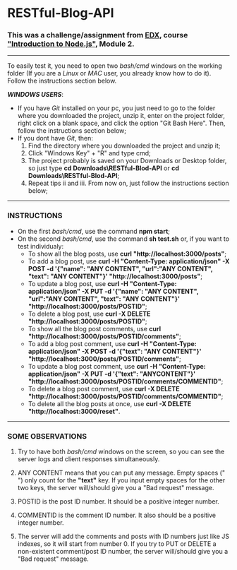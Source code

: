 # RESTful-Blog-API

### This was a challenge/assignment from [EDX](https://edx.org), course ["Introduction to Node.js"](https://www.edx.org/course/introduction-to-nodejs), Module 2.

- - - - 

To easily test it, you need to open two *bash/cmd* windows on the working folder (If you are a *Linux* or *MAC* user, you already know how to do it). Follow the instructions section below.

___WINDOWS USERS___:
  * If you have *Git* installed on your pc, you just need to go to the folder where you downloaded the project, unzip it, enter on the project folder, right click on a blank space, and click the option "Git Bash Here". Then, follow the instructions section below;
  * If you dont have *Git*, then:
    1. Find the directory where you downloaded the project and unzip it;
    2. Click "Windows Key" + "R" and type cmd;
    3. The project probably is saved on your Downloads or Desktop folder, so just type **cd Downloads\RESTful-Blod-API** or **cd Downloads\RESTful-Blod-API**;
    4. Repeat tips ii and iii. From now on, just follow the instructions section below;
    
- - - -

### INSTRUCTIONS

  * On the first *bash/cmd*, use the command **npm start**;
  * On the second *bash/cmd*, use the command **sh test.sh** or, if you want to test individualy:
    * To show all the blog posts, use **curl "http&#58;//localhost:3000/posts"**;
    * To add a blog post, use **curl -H "Content-Type: application/json" -X POST -d '{"name": "ANY CONTENT", "url":"ANY CONTENT", "text": "ANY CONTENT"}' "http&#58;//localhost:3000/posts"**;
    * To update a blog post, use **curl -H "Content-Type: application/json" -X PUT -d '{"name": "ANY CONTENT", "url":"ANY CONTENT", "text": "ANY CONTENT"}' "http&#58;//localhost:3000/posts/POSTID"**;
    * To delete a blog post, use **curl -X DELETE "http&#58;//localhost:3000/posts/POSTID"**;
    * To show all the blog post comments, use **curl "http&#58;//localhost:3000/posts/POSTID/comments"**;
    * To add a blog post comment, use **curl -H "Content-Type: application/json" -X POST -d '{"text": "ANY CONTENT"}'  "http&#58;//localhost:3000/posts/POSTID/comments"**;
    * To update a blog post comment, use **curl -H "Content-Type: application/json" -X PUT -d '{"text": "ANYCONTENT"}'  "http&#58;//localhost:3000/posts/POSTID/comments/COMMENTID"**;
    * To delete a blog post comment, use **curl -X DELETE "http&#58;//localhost:3000/posts/POSTID/comments/COMMENTID"**;
    * To delete all the blog posts at once, use **curl -X DELETE "http&#58;//localhost:3000/reset"**.
    
- - - -    

### SOME OBSERVATIONS

1. Try to have both *bash/cmd* windows on the screen, so you can see the server logs and client responses simultaneously.

2. ANY CONTENT means that you can put any message. Empty spaces (" ") only count for the **"text"** key. If you input empty spaces for the other two keys, the server will/should give you a "Bad request" message.

3. POSTID is the post ID number. It should be a positive integer number.

4. COMMENTID is the comment ID number. It also should be a positive integer number.

5. The server will add the comments and posts with ID numbers just like JS indexes, so it will start from number 0. If you try to PUT or DELETE a non-existent comment/post ID number, the server will/should give you a "Bad request" message.
